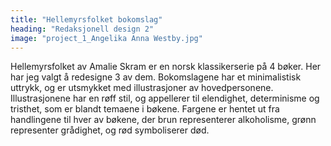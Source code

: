 ```yaml
---
title: "Hellemyrsfolket bokomslag"
heading: "Redaksjonell design 2"
image: "project_1_Angelika Anna Westby.jpg"
---
```


Hellemyrsfolket av Amalie Skram er en norsk klassikerserie på 4 bøker. Her har jeg valgt å redesigne 3 av dem. Bokomslagene har et minimalistisk uttrykk, og er utsmykket med illustrasjoner av hovedpersonene. Illustrasjonene har en røff stil, og appellerer til elendighet, determinisme og tristhet, som er blandt temaene i bøkene. Fargene er hentet ut fra handlingene til hver av bøkene, der brun representerer alkoholisme, grønn representer grådighet, og rød symboliserer død.
